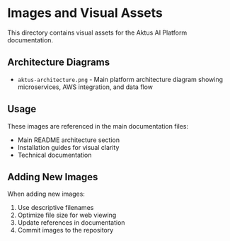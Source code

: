 # Images and Visual Assets

This directory contains visual assets for the Aktus AI Platform documentation.

## Architecture Diagrams

- `aktus-architecture.png` - Main platform architecture diagram showing microservices, AWS integration, and data flow

## Usage

These images are referenced in the main documentation files:

- Main README architecture section
- Installation guides for visual clarity
- Technical documentation

## Adding New Images

When adding new images:

1. Use descriptive filenames
2. Optimize file size for web viewing
3. Update references in documentation
4. Commit images to the repository
